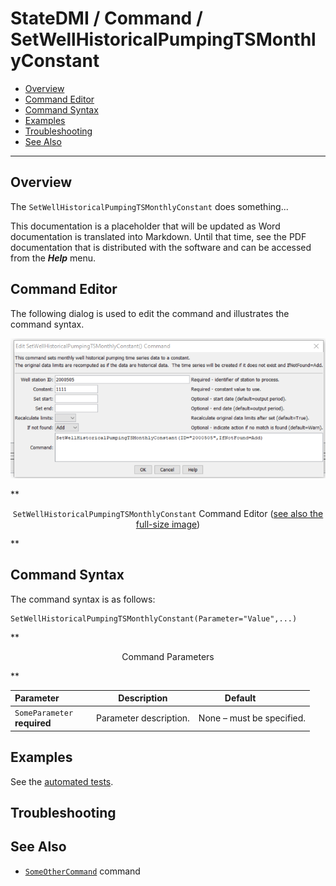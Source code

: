 # StateDMI / Command / SetWellHistoricalPumpingTSMonthlyConstant #

* [Overview](#overview)
* [Command Editor](#command-editor)
* [Command Syntax](#command-syntax)
* [Examples](#examples)
* [Troubleshooting](#troubleshooting)
* [See Also](#see-also)

-------------------------

## Overview ##

The `SetWellHistoricalPumpingTSMonthlyConstant` does something...

This documentation is a placeholder that will be updated as Word documentation is translated into Markdown.
Until that time, see the PDF documentation that is distributed with the software and can be accessed
from the ***Help*** menu.

## Command Editor ##

The following dialog is used to edit the command and illustrates the command syntax.

![SetWellHistoricalPumpingTSMonthlyConstant](SetWellHistoricalPumpingTSMonthlyConstant.png)

**<p style="text-align: center;">
`SetWellHistoricalPumpingTSMonthlyConstant` Command Editor (<a href="../SetWellHistoricalPumpingTSMonthlyConstant.png">see also the full-size image</a>)
</p>**

## Command Syntax ##

The command syntax is as follows:

```text
SetWellHistoricalPumpingTSMonthlyConstant(Parameter="Value",...)
```
**<p style="text-align: center;">
Command Parameters
</p>**

| **Parameter**&nbsp;&nbsp;&nbsp;&nbsp;&nbsp;&nbsp;&nbsp;&nbsp;&nbsp;&nbsp;&nbsp;&nbsp; | **Description** | **Default**&nbsp;&nbsp;&nbsp;&nbsp;&nbsp;&nbsp;&nbsp;&nbsp;&nbsp;&nbsp; |
| --------------|-----------------|----------------- |
|`SomeParameter`<br>**required**|Parameter description.|None – must be specified.|

## Examples ##

See the [automated tests](https://github.com/OpenWaterFoundation/cdss-app-statedmi-main/tree/master/test/regression/commands/SetWellHistoricalPumpingTSMonthlyConstant).

## Troubleshooting ##

## See Also ##

* [`SomeOtherCommand`](../SomeOtherCommand/SomeOtherCommand) command
